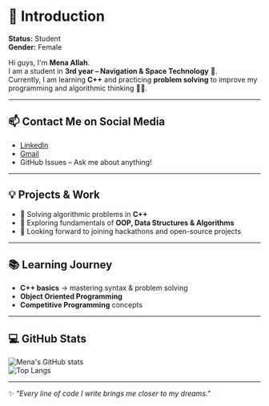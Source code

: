 # 👋 Introduction

**Status:** Student  
**Gender:** Female  

Hi guys, I'm **Mena Allah**.  
I am a student in **3rd year – Navigation & Space Technology** 🚀.  
Currently, I am learning **C++** and practicing **problem solving** to improve my programming and algorithmic thinking 👩‍💻.  

---

## 📫 Contact Me on Social Media
- [LinkedIn](https://www.linkedin.com/)  
- [Gmail](mailto:your-email@gmail.com)  
- GitHub Issues – Ask me about anything!  

---

## 💡 Projects & Work
- 📝 Solving algorithmic problems in **C++**  
- 🚀 Exploring fundamentals of **OOP, Data Structures & Algorithms**  
- 🌟 Looking forward to joining hackathons and open-source projects  

---

## 📚 Learning Journey
- **C++ basics** → mastering syntax & problem solving  
- **Object Oriented Programming**  
- **Competitive Programming** concepts  

---

## 💻 GitHub Stats
![Mena's GitHub stats](https://github-readme-stats.vercel.app/api?username=YourUsername&show_icons=true&hide_border=true)  
![Top Langs](https://github-readme-stats.vercel.app/api/top-langs/?username=YourUsername&layout=compact)

---

✨ *"Every line of code I write brings me closer to my dreams."*
